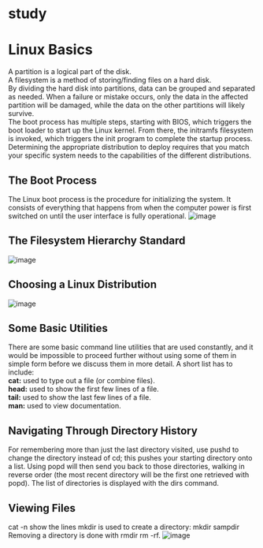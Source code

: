 # study
# Linux Basics
A partition is a logical part of the disk.  
A filesystem is a method of storing/finding files on a hard disk.  
By dividing the hard disk into partitions, data can be grouped and separated as needed. When a failure or mistake occurs, only the data in the affected partition will be damaged, while the data on the other partitions will likely survive.  
The boot process has multiple steps, starting with BIOS, which triggers the boot loader to start up the Linux kernel. From there, the initramfs filesystem is invoked, which triggers the init program to complete the startup process.  
Determining the appropriate distribution to deploy requires that you match your specific system needs to the capabilities of the different distributions.  

## The Boot Process
The Linux boot process is the procedure for initializing the system. It consists of everything that happens from when the computer power is first switched on until the user interface is fully operational.
![image](https://github.com/user-attachments/assets/3d4b94d9-b535-4cb8-bdc4-3f092e323b9e)

## The Filesystem Hierarchy Standard
![image](https://github.com/user-attachments/assets/cf69d6eb-2faf-4796-ad08-ca684dce3dc0)

## Choosing a Linux Distribution
![image](https://github.com/user-attachments/assets/d6c3e10a-b256-431f-af69-051a932c8a59)

## Some Basic Utilities
There are some basic command line utilities that are used constantly, and it would be impossible to proceed further without using some of them in simple form before we discuss them in more detail. A short list has to include:  
**cat:** used to type out a file (or combine files).  
**head:** used to show the first few lines of a file.  
**tail:** used to show the last few lines of a file.  
**man:** used to view documentation.  

## Navigating Through Directory History
For remembering more than just the last directory visited, use pushd to change the directory instead of cd; this pushes your starting directory onto a list. Using popd will then send you back to those directories, walking in reverse order (the most recent directory will be the first one retrieved with popd). The list of directories is displayed with the dirs command.

## Viewing Files
cat -n show the lines
mkdir is used to create a directory:
mkdir sampdir 
Removing a directory is done with rmdir
rm -rf.
![image](https://github.com/user-attachments/assets/77bf71ae-af17-42b0-a6c0-65c15451981e)

